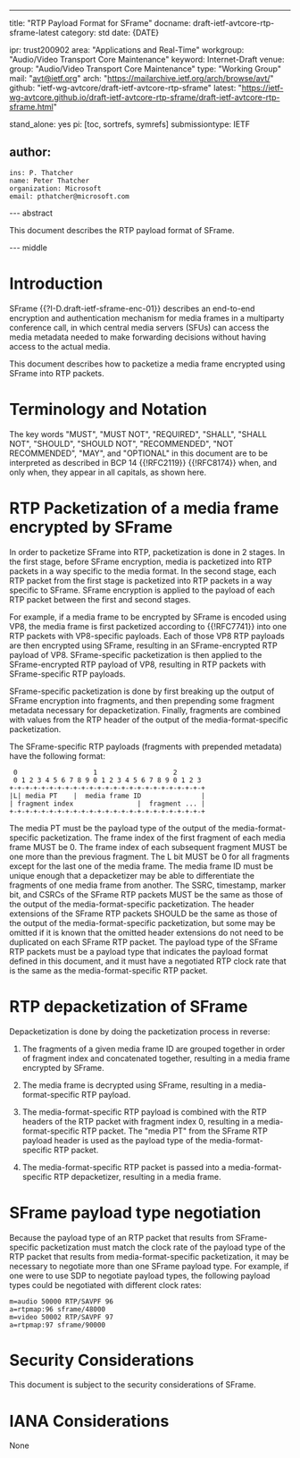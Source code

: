 ---
title: "RTP Payload Format for SFrame"
docname: draft-ietf-avtcore-rtp-sframe-latest
category: std
date: {DATE}

ipr: trust200902
area: "Applications and Real-Time"
workgroup: "Audio/Video Transport Core Maintenance"
keyword: Internet-Draft
venue:
  group: "Audio/Video Transport Core Maintenance"
  type: "Working Group"
  mail: "avt@ietf.org"
  arch: "https://mailarchive.ietf.org/arch/browse/avt/"
  github: "ietf-wg-avtcore/draft-ietf-avtcore-rtp-sframe"
  latest: "https://ietf-wg-avtcore.github.io/draft-ietf-avtcore-rtp-sframe/draft-ietf-avtcore-rtp-sframe.html"

stand_alone: yes
pi: [toc, sortrefs, symrefs]
submissiontype: IETF

author:
 -
    ins: P. Thatcher
    name: Peter Thatcher
    organization: Microsoft
    email: pthatcher@microsoft.com

--- abstract

This document describes the RTP payload format of SFrame.

--- middle

# Introduction

SFrame {{?I-D.draft-ietf-sframe-enc-01}} describes an end-to-end encryption and authentication mechanism
for media frames in a multiparty conference call, in which central media servers (SFUs) can access the
media metadata needed to make forwarding decisions without having access to the actual media.

This document describes how to packetize a media frame encrypted using SFrame into RTP packets.

# Terminology and Notation

The key words "MUST", "MUST NOT", "REQUIRED", "SHALL", "SHALL NOT", "SHOULD",
"SHOULD NOT", "RECOMMENDED", "NOT RECOMMENDED", "MAY", and "OPTIONAL" in this
document are to be interpreted as described in BCP 14 {{!RFC2119}} {{!RFC8174}}
when, and only when, they appear in all capitals, as shown here.


# RTP Packetization of a media frame encrypted by SFrame

In order to packetize SFrame into RTP, packetization is done in 2 stages.
In the first stage, before SFrame encryption, media is packetized into RTP packets in a way specific to the media format.
In the second stage, each RTP packet from the first stage is packetized into RTP packets in a way specific to SFrame.
SFrame encryption is applied to the payload of each RTP packet between the first and second stages.

For example, if a media frame to be encrypted by SFrame is encoded using VP8, the media frame is first
packetized according to {{!RFC7741}} into one RTP packets with VP8-specific payloads.  Each of those
VP8 RTP payloads are then encrypted using SFrame, resulting in an SFrame-encrypted RTP payload of VP8.
SFrame-specific packetization is then applied to the SFrame-encrypted RTP payload of VP8, resulting in
RTP packets with SFrame-specific RTP payloads.

SFrame-specific packetization is done by first breaking up the output of SFrame encryption
into fragments, and then prepending some fragment metadata necessary for depacketization.  Finally,
fragments are combined with values from the RTP header of the output of the media-format-specific
packetization.

The SFrame-specific RTP payloads (fragments with prepended metadata) have the following format:

~~~
 0                   1                   2
 0 1 2 3 4 5 6 7 8 9 0 1 2 3 4 5 6 7 8 9 0 1 2 3
+-+-+-+-+-+-+-+-+-+-+-+-+-+-+-+-+-+-+-+-+-+-+-+-+
|L| media PT    |  media frame ID               |
| fragment index                |  fragment ... |
+-+-+-+-+-+-+-+-+-+-+-+-+-+-+-+-+-+-+-+-+-+-+-+-+
~~~

The media PT must be the payload type of the output of the media-format-specific packetization.
The frame index of the first fragment of each media frame MUST be 0.
The frame index of each subsequent fragment MUST be one more than the previous fragment.
The L bit MUST be 0 for all fragments except for the last one of the media frame.
The media frame ID must be unique enough that a depacketizer may be able to differentiate
the fragments of one media frame from another.
The SSRC, timestamp, marker bit, and CSRCs of the SFrame RTP packets MUST be the same
as those of the output of the media-format-specific packetization.
The header extensions of the SFrame RTP packets SHOULD be the same
as those of the output of the media-format-specific packetization, but some may be omitted
if it is known that the omitted header extensions do not need to be duplicated on each SFrame RTP packet.
The payload type of the SFrame RTP packets must be a payload type that indicates the payload
format defined in this document, and it must have a negotiated RTP clock rate that is the same as the
media-format-specific RTP packet.

# RTP depacketization of SFrame

Depacketization is done by doing the packetization process in reverse:

1. The fragments of a given media frame ID are grouped together in order of fragment index and concatenated together, resulting in a media frame encrypted by SFrame.

2. The media frame is decrypted using SFrame, resulting in a media-format-specific RTP payload.

3. The media-format-specific RTP payload is combined with the RTP headers of the RTP packet with fragment index 0, resulting in a media-format-specific RTP packet.
   The "media PT" from the SFrame RTP payload header is used as the payload type of the media-format-specific RTP packet.

4. The media-format-specific RTP packet is passed into a media-format-specific RTP depacketizer, resulting in a media frame.


# SFrame payload type negotiation

Because the payload type of an RTP packet that results from SFrame-specific packetization must match the
clock rate of the payload type of the RTP packet that results from media-format-specific packetization,
it may be necessary to negotiate more than one SFrame payload type.  For example, if one were to use SDP
to negotiate payload types, the following payload types could be negotiated with different clock rates:

~~~
m=audio 50000 RTP/SAVPF 96
a=rtpmap:96 sframe/48000
m=video 50002 RTP/SAVPF 97
a=rtpmap:97 sframe/90000
~~~

# Security Considerations

This document is subject to the security considerations of SFrame.

# IANA Considerations

None
